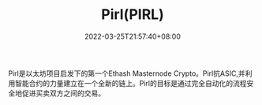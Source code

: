 ﻿---
weight: 
title: "Pirl(PIRL)"
description: "Pirl是以太坊启发下的第一个Ethash Masternode Crypto"
date: 2022-03-25T21:57:40+08:00
lastmod: 2022-03-25T16:45:40+08:00
draft: false
authors: ["Metabd"]
featuredImage: "pirlpirl.webp"
link: ""
tags: ["数字代币","Pirl(PIRL)"]
categories: ["navigation"]
navigation: ["数字代币"]
lightgallery: true
toc: true
pinned: false
recommend: false
recommend1: false
---
Pirl是以太坊项目启发下的第一个Ethash Masternode Crypto。Pirl抗ASIC,并利用智能合约的力量建立在一个全新的链上。Pirl的目标是通过完全自动化的流程安全地促进买卖双方之间的交易。
